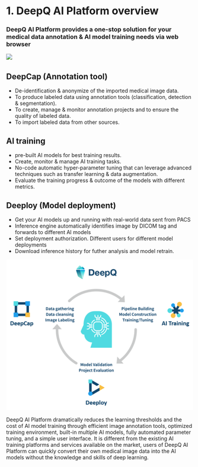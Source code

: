 # 1. DeepQ AI Platform overview

### DeepQ AI Platform provides a one-stop solution for your medical data annotation & AI model training needs via web browser

![](../.gitbook/assets/1-000001\(2\).png)

## **DeepCap (Annotation tool)**

* De-identification & anonymize of the imported medical image data.
* To produce labeled data using annotation tools (classification, detection & segmentation).
* To create, manage & monitor annotation projects and to ensure the quality of labeled data.
* To import labeled data from other sources.

## **AI training**

* pre-built AI models for best training results.
* Create, monitor & manage AI training tasks.
* No-code automatic hyper-parameter tuning that can leverage advanced techniques such as transfer learning & data augmentation.
* Evaluate the training progress & outcome of the models with different metrics.

## **Deeploy (Model deployment)**

* Get your AI models up and running with real-world data sent from PACS
* Inference engine automatically identifies image by DICOM tag and forwards to different AI models
* Set deployment authorization.  Different users for different model deployments
* Download inference history for futher analysis and model retrain.

![](<../.gitbook/assets/1-000002(2) (1).png>)

DeepQ AI Platform dramatically reduces the learning thresholds and the cost of AI model training through efficient image annotation tools, optimized training environment, built-in multiple AI models, fully automated parameter tuning, and a simple user interface. It is different from the existing AI training platforms and services available on the market, users of DeepQ AI Platform can quickly convert their own medical image data into the AI models without the knowledge and skills of deep learning.
